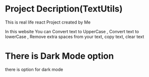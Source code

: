 # Project Decription(TextUtils)

This is real life react Project created by Me

In this website You can Convert text to UpperCase , Convert text to lowerCase
, Remove extra spaces from your text, copy text, clear text

# There is Dark Mode option

there is option for dark mode
